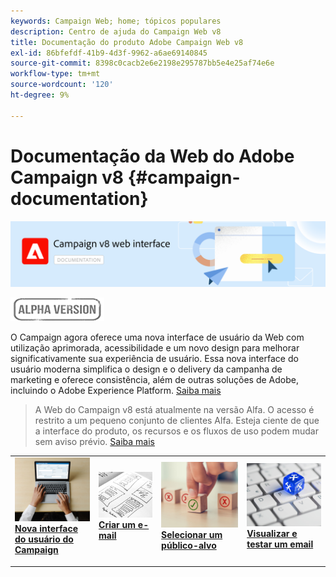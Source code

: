 ```yaml
---
keywords: Campaign Web; home; tópicos populares
description: Centro de ajuda do Campaign Web v8
title: Documentação do produto Adobe Campaign Web v8
exl-id: 86bfefdf-41b9-4d3f-9962-a6ae69140845
source-git-commit: 8398c0cacb2e6e2198e295787bb5e4e25af74e6e
workflow-type: tm+mt
source-wordcount: '120'
ht-degree: 9%

---
```


# Documentação da Web do Adobe Campaign v8 {#campaign-documentation}

![](assets/do-not-localize/banner-documentationv8.png)

![](assets/do-not-localize/badge.png)


O Campaign agora oferece uma nova interface de usuário da Web com utilização aprimorada, acessibilidade e um novo design para melhorar significativamente sua experiência de usuário. Essa nova interface do usuário moderna simplifica o design e o delivery da campanha de marketing e oferece consistência, além de outras soluções de Adobe, incluindo o Adobe Experience Platform. [Saiba mais](get-started/get-started.md)

>A Web do Campaign v8 está atualmente na versão Alfa. O acesso é restrito a um pequeno conjunto de clientes Alfa. Esteja ciente de que a interface do produto, os recursos e os fluxos de uso podem mudar sem aviso prévio. [Saiba mais](rn/release-notes.md)


<table style="table-layout:fixed"><tr style="border: 0;">
<td>
<a href="get-started/user-interface.md">
<img alt="nova interface" src="assets/do-not-localize/email-create.jpeg">
</a>
<div><a href="get-started/user-interface.md"><strong>Nova interface do usuário do Campaign</strong>
</div>
<p>
</td>
<td>
<a href="content/create-email-content.md">
<img alt="Pouco frequentes" src="assets/do-not-localize/email-design.jpg">
</a>
<div>
<a href="content/create-email-content.md"><strong>Criar um e-mail</strong></a>
</div>
<p></td>
<td>
<a href="audience/about-audiences.md">
<img alt="Públicos" src="assets/do-not-localize/email-opt-out.jpg">
</a>
<div>
<a href="audience/about-audiences.md"><strong>Selecionar um público-alvo</strong></a>
</div>
<p>
</td>
<td>
<a href="preview-test/proofs.md">
<img alt="Validação" src="assets/do-not-localize/email-config.jpg">
</a>
<div>
<a href="preview-test/proofs.md"><strong>Visualizar e testar um email</strong></a>
</div>
<p>
</td>
</tr></table>
